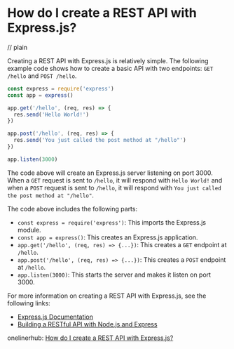 # How do I create a REST API with Express.js?
// plain

Creating a REST API with Express.js is relatively simple. The following example code shows how to create a basic API with two endpoints: `GET /hello` and `POST /hello`.

```javascript
const express = require('express')
const app = express()

app.get('/hello', (req, res) => {
  res.send('Hello World!')
})

app.post('/hello', (req, res) => {
  res.send('You just called the post method at "/hello"')
})

app.listen(3000)
```

The code above will create an Express.js server listening on port 3000. When a `GET` request is sent to `/hello`, it will respond with `Hello World!` and when a `POST` request is sent to `/hello`, it will respond with `You just called the post method at "/hello"`.

The code above includes the following parts:

- `const express = require('express')`: This imports the Express.js module.
- `const app = express()`: This creates an Express.js application.
- `app.get('/hello', (req, res) => {...})`: This creates a `GET` endpoint at `/hello`.
- `app.post('/hello', (req, res) => {...})`: This creates a `POST` endpoint at `/hello`.
- `app.listen(3000)`: This starts the server and makes it listen on port 3000.

For more information on creating a REST API with Express.js, see the following links:

- [Express.js Documentation](https://expressjs.com/)
- [Building a RESTful API with Node.js and Express](https://www.sitepoint.com/building-a-restful-api-with-node-js-and-express/)

onelinerhub: [How do I create a REST API with Express.js?](https://onelinerhub.com/expressjs/how-do-i-create-a-rest-api-with-express-js)